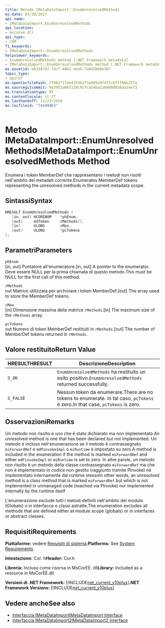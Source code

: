 ```yaml
---
title: Metodo IMetaDataImport::EnumUnresolvedMethods
ms.date: 03/30/2017
api_name:
- IMetaDataImport.EnumUnresolvedMethods
api_location:
- mscoree.dll
api_type:
- COM
f1_keywords:
- IMetaDataImport::EnumUnresolvedMethods
helpviewer_keywords:
- EnumUnresolvedMethods method [.NET Framework metadata]
- IMetaDataImport::EnumUnresolvedMethods method [.NET Framework metadata]
ms.assetid: eb3187d7-74cf-44b1-aeeb-7a8d2b60e3b7
topic_type:
- apiref
ms.openlocfilehash: ff9827174e43fd62f3a995e9f477c6fff66b227a
ms.sourcegitcommit: 9a39f2a06f110c9c7ca54ba216900d038aa14ef3
ms.translationtype: MT
ms.contentlocale: it-IT
ms.lasthandoff: 11/23/2019
ms.locfileid: "74449963"
---
```

# <a name="imetadataimportenumunresolvedmethods-method"></a><span data-ttu-id="eb45e-102">Metodo IMetaDataImport::EnumUnresolvedMethods</span><span class="sxs-lookup"><span data-stu-id="eb45e-102">IMetaDataImport::EnumUnresolvedMethods Method</span></span>
<span data-ttu-id="eb45e-103">Enumera i token MemberDef che rappresentano i metodi non risolti nell'ambito dei metadati corrente.</span><span class="sxs-lookup"><span data-stu-id="eb45e-103">Enumerates MemberDef tokens representing the unresolved methods in the current metadata scope.</span></span>  
  
## <a name="syntax"></a><span data-ttu-id="eb45e-104">Sintassi</span><span class="sxs-lookup"><span data-stu-id="eb45e-104">Syntax</span></span>  
  
```cpp  
HRESULT EnumUnresolvedMethods (  
   [in, out] HCORENUM    *phEnum,  
   [out]     mdToken     rMethods[],  
   [in]      ULONG       cMax,  
   [out]     ULONG       *pcTokens  
);  
```  
  
## <a name="parameters"></a><span data-ttu-id="eb45e-105">Parametri</span><span class="sxs-lookup"><span data-stu-id="eb45e-105">Parameters</span></span>  
 `phEnum`  
 <span data-ttu-id="eb45e-106">[in, out] Puntatore all'enumeratore.</span><span class="sxs-lookup"><span data-stu-id="eb45e-106">[in, out] A pointer to the enumerator.</span></span> <span data-ttu-id="eb45e-107">Deve essere NULL per la prima chiamata di questo metodo.</span><span class="sxs-lookup"><span data-stu-id="eb45e-107">This must be NULL for the first call of this method.</span></span>  
  
 `rMethods`  
 <span data-ttu-id="eb45e-108">out Matrice utilizzata per archiviare i token MemberDef.</span><span class="sxs-lookup"><span data-stu-id="eb45e-108">[out] The array used to store the MemberDef tokens.</span></span>  
  
 `cMax`  
 <span data-ttu-id="eb45e-109">[in] Dimensione massima della matrice `rMethods`.</span><span class="sxs-lookup"><span data-stu-id="eb45e-109">[in] The maximum size of the `rMethods` array.</span></span>  
  
 `pcTokens`  
 <span data-ttu-id="eb45e-110">out Numero di token MemberDef restituiti in `rMethods`.</span><span class="sxs-lookup"><span data-stu-id="eb45e-110">[out] The number of MemberDef tokens returned in `rMethods`.</span></span>  
  
## <a name="return-value"></a><span data-ttu-id="eb45e-111">Valore restituito</span><span class="sxs-lookup"><span data-stu-id="eb45e-111">Return Value</span></span>  
  
|<span data-ttu-id="eb45e-112">HRESULT</span><span class="sxs-lookup"><span data-stu-id="eb45e-112">HRESULT</span></span>|<span data-ttu-id="eb45e-113">Descrizione</span><span class="sxs-lookup"><span data-stu-id="eb45e-113">Description</span></span>|  
|-------------|-----------------|  
|`S_OK`|<span data-ttu-id="eb45e-114">`EnumUnresolvedMethods` ha restituito un esito positivo.</span><span class="sxs-lookup"><span data-stu-id="eb45e-114">`EnumUnresolvedMethods` returned successfully.</span></span>|  
|`S_FALSE`|<span data-ttu-id="eb45e-115">Nessun token da enumerare.</span><span class="sxs-lookup"><span data-stu-id="eb45e-115">There are no tokens to enumerate.</span></span> <span data-ttu-id="eb45e-116">In tal caso, `pcTokens` è zero.</span><span class="sxs-lookup"><span data-stu-id="eb45e-116">In that case, `pcTokens` is zero.</span></span>|  
  
## <a name="remarks"></a><span data-ttu-id="eb45e-117">Osservazioni</span><span class="sxs-lookup"><span data-stu-id="eb45e-117">Remarks</span></span>  
 <span data-ttu-id="eb45e-118">Un metodo non risolto è uno che è stato dichiarato ma non implementato.</span><span class="sxs-lookup"><span data-stu-id="eb45e-118">An unresolved method is one that has been declared but not implemented.</span></span> <span data-ttu-id="eb45e-119">Un metodo è incluso nell'enumerazione se il metodo è contrassegnato `miForwardRef` e `mdPinvokeImpl` o `miRuntime` è impostato su zero.</span><span class="sxs-lookup"><span data-stu-id="eb45e-119">A method is included in the enumeration if the method is marked `miForwardRef` and either `mdPinvokeImpl` or `miRuntime` is set to zero.</span></span> <span data-ttu-id="eb45e-120">In altre parole, un metodo non risolto è un metodo della classe contrassegnato `miForwardRef` ma che non è implementato in codice non gestito (raggiunto tramite PInvoke) né implementato internamente dal runtime stesso</span><span class="sxs-lookup"><span data-stu-id="eb45e-120">In other words, an unresolved method is a class method that is marked `miForwardRef` but which is not implemented in unmanaged code (reached via PInvoke) nor implemented internally by the runtime itself</span></span>  
  
 <span data-ttu-id="eb45e-121">L'enumerazione esclude tutti i metodi definiti nell'ambito del modulo (Globals) o in interfacce o classi astratte.</span><span class="sxs-lookup"><span data-stu-id="eb45e-121">The enumeration excludes all methods that are defined either at module scope (globals) or in interfaces or abstract classes.</span></span>  
  
## <a name="requirements"></a><span data-ttu-id="eb45e-122">Requisiti</span><span class="sxs-lookup"><span data-stu-id="eb45e-122">Requirements</span></span>  
 <span data-ttu-id="eb45e-123">**Piattaforme:** vedere [Requisiti di sistema](../../../../docs/framework/get-started/system-requirements.md).</span><span class="sxs-lookup"><span data-stu-id="eb45e-123">**Platforms:** See [System Requirements](../../../../docs/framework/get-started/system-requirements.md).</span></span>  
  
 <span data-ttu-id="eb45e-124">**Intestazione:** Cor. h</span><span class="sxs-lookup"><span data-stu-id="eb45e-124">**Header:** Cor.h</span></span>  
  
 <span data-ttu-id="eb45e-125">**Libreria:** Incluso come risorsa in MsCorEE. dll</span><span class="sxs-lookup"><span data-stu-id="eb45e-125">**Library:** Included as a resource in MsCorEE.dll</span></span>  
  
 <span data-ttu-id="eb45e-126">**Versioni di .NET Framework:** [!INCLUDE[net_current_v10plus](../../../../includes/net-current-v10plus-md.md)]</span><span class="sxs-lookup"><span data-stu-id="eb45e-126">**.NET Framework Versions:** [!INCLUDE[net_current_v10plus](../../../../includes/net-current-v10plus-md.md)]</span></span>  
  
## <a name="see-also"></a><span data-ttu-id="eb45e-127">Vedere anche</span><span class="sxs-lookup"><span data-stu-id="eb45e-127">See also</span></span>

- [<span data-ttu-id="eb45e-128">Interfaccia IMetaDataImport</span><span class="sxs-lookup"><span data-stu-id="eb45e-128">IMetaDataImport Interface</span></span>](../../../../docs/framework/unmanaged-api/metadata/imetadataimport-interface.md)
- [<span data-ttu-id="eb45e-129">Interfaccia IMetaDataImport2</span><span class="sxs-lookup"><span data-stu-id="eb45e-129">IMetaDataImport2 Interface</span></span>](../../../../docs/framework/unmanaged-api/metadata/imetadataimport2-interface.md)
